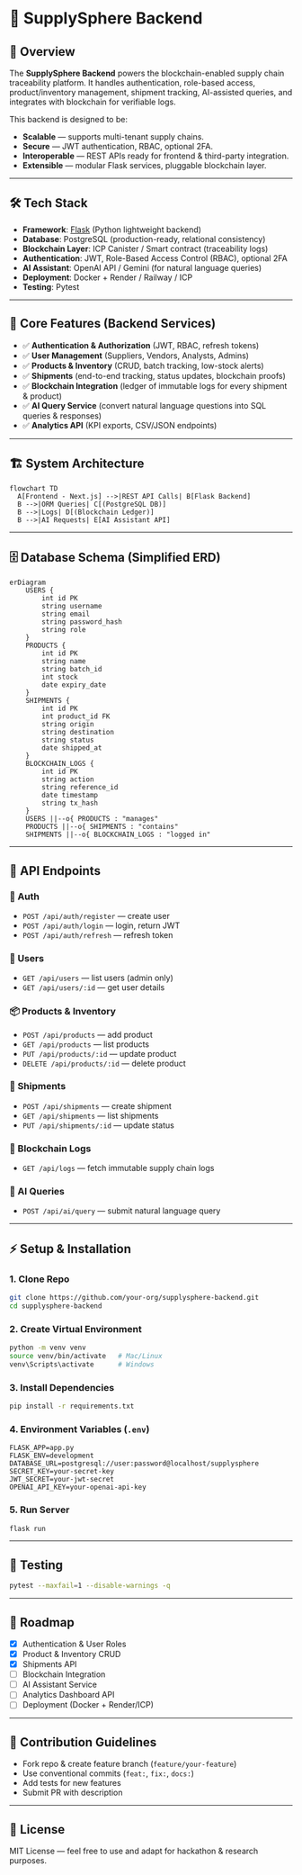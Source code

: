 # 🚀 SupplySphere Backend

## 📌 Overview

The **SupplySphere Backend** powers the blockchain-enabled supply chain traceability platform.
It handles authentication, role-based access, product/inventory management, shipment tracking, AI-assisted queries, and integrates with blockchain for verifiable logs.

This backend is designed to be:

* **Scalable** — supports multi-tenant supply chains.
* **Secure** — JWT authentication, RBAC, optional 2FA.
* **Interoperable** — REST APIs ready for frontend & third-party integration.
* **Extensible** — modular Flask services, pluggable blockchain layer.

---

## 🛠️ Tech Stack

* **Framework**: [Flask](https://flask.palletsprojects.com/) (Python lightweight backend)
* **Database**: PostgreSQL (production-ready, relational consistency)
* **Blockchain Layer**: ICP Canister / Smart contract (traceability logs)
* **Authentication**: JWT, Role-Based Access Control (RBAC), optional 2FA
* **AI Assistant**: OpenAI API / Gemini (for natural language queries)
* **Deployment**: Docker + Render / Railway / ICP
* **Testing**: Pytest

---

## 🔑 Core Features (Backend Services)

* ✅ **Authentication & Authorization** (JWT, RBAC, refresh tokens)
* ✅ **User Management** (Suppliers, Vendors, Analysts, Admins)
* ✅ **Products & Inventory** (CRUD, batch tracking, low-stock alerts)
* ✅ **Shipments** (end-to-end tracking, status updates, blockchain proofs)
* ✅ **Blockchain Integration** (ledger of immutable logs for every shipment & product)
* ✅ **AI Query Service** (convert natural language questions into SQL queries & responses)
* ✅ **Analytics API** (KPI exports, CSV/JSON endpoints)

---

## 🏗️ System Architecture

```mermaid
flowchart TD
  A[Frontend - Next.js] -->|REST API Calls| B[Flask Backend]
  B -->|ORM Queries| C[(PostgreSQL DB)]
  B -->|Logs| D[(Blockchain Ledger)]
  B -->|AI Requests| E[AI Assistant API]
```

---

## 🗄️ Database Schema (Simplified ERD)

```mermaid
erDiagram
    USERS {
        int id PK
        string username
        string email
        string password_hash
        string role
    }
    PRODUCTS {
        int id PK
        string name
        string batch_id
        int stock
        date expiry_date
    }
    SHIPMENTS {
        int id PK
        int product_id FK
        string origin
        string destination
        string status
        date shipped_at
    }
    BLOCKCHAIN_LOGS {
        int id PK
        string action
        string reference_id
        date timestamp
        string tx_hash
    }
    USERS ||--o{ PRODUCTS : "manages"
    PRODUCTS ||--o{ SHIPMENTS : "contains"
    SHIPMENTS ||--o{ BLOCKCHAIN_LOGS : "logged in"
```

---

## 📡 API Endpoints

### 🔐 Auth

* `POST /api/auth/register` — create user
* `POST /api/auth/login` — login, return JWT
* `POST /api/auth/refresh` — refresh token

### 👤 Users

* `GET /api/users` — list users (admin only)
* `GET /api/users/:id` — get user details

### 📦 Products & Inventory

* `POST /api/products` — add product
* `GET /api/products` — list products
* `PUT /api/products/:id` — update product
* `DELETE /api/products/:id` — delete product

### 🚚 Shipments

* `POST /api/shipments` — create shipment
* `GET /api/shipments` — list shipments
* `PUT /api/shipments/:id` — update status

### 🔗 Blockchain Logs

* `GET /api/logs` — fetch immutable supply chain logs

### 🤖 AI Queries

* `POST /api/ai/query` — submit natural language query

---

## ⚡ Setup & Installation

### 1. Clone Repo

```bash
git clone https://github.com/your-org/supplysphere-backend.git
cd supplysphere-backend
```

### 2. Create Virtual Environment

```bash
python -m venv venv
source venv/bin/activate   # Mac/Linux
venv\Scripts\activate      # Windows
```

### 3. Install Dependencies

```bash
pip install -r requirements.txt
```

### 4. Environment Variables (`.env`)

```
FLASK_APP=app.py
FLASK_ENV=development
DATABASE_URL=postgresql://user:password@localhost/supplysphere
SECRET_KEY=your-secret-key
JWT_SECRET=your-jwt-secret
OPENAI_API_KEY=your-openai-api-key
```

### 5. Run Server

```bash
flask run
```

---

## 🧪 Testing

```bash
pytest --maxfail=1 --disable-warnings -q
```

---

## 📌 Roadmap

* [x] Authentication & User Roles
* [x] Product & Inventory CRUD
* [x] Shipments API
* [ ] Blockchain Integration
* [ ] AI Assistant Service
* [ ] Analytics Dashboard API
* [ ] Deployment (Docker + Render/ICP)

---

## 🤝 Contribution Guidelines

* Fork repo & create feature branch (`feature/your-feature`)
* Use conventional commits (`feat:`, `fix:`, `docs:`)
* Add tests for new features
* Submit PR with description

---

## 📄 License

MIT License — feel free to use and adapt for hackathon & research purposes.
